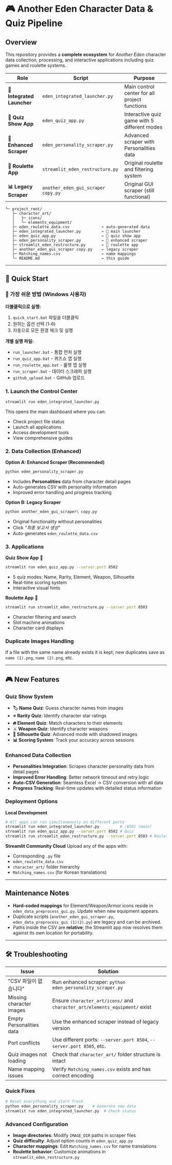 # 🎮 Another Eden Character Data & Quiz Pipeline

## Overview
This repository provides a **complete ecosystem** for *Another Eden* character data collection, processing, and interactive applications including quiz games and roulette systems.

| Role | Script | Purpose |
|------|--------|---------|
| **🚀 Integrated Launcher** | `eden_integrated_launcher.py` | Main control center for all project functions |
| **🎯 Quiz Show App** | `eden_quiz_app.py` | Interactive quiz game with 5 different modes |
| **🔧 Enhanced Scraper** | `eden_personality_scraper.py` | Advanced scraper with Personalities data |
| **🎰 Roulette App** | `streamlit_eden_restructure.py` | Original roulette and filtering system |
| **📊 Legacy Scraper** | `another_eden_gui_scraper copy.py` | Original GUI scraper (still functional) |

```
└─ project_root/
   ├─ character_art/
   │   ├─ icons/
   │   └─ elements_equipment/
   ├─ eden_roulette_data.csv              ← auto-generated data
   ├─ eden_integrated_launcher.py         ← 🚀 main launcher
   ├─ eden_quiz_app.py                    ← 🎯 quiz show app
   ├─ eden_personality_scraper.py         ← 🔧 enhanced scraper
   ├─ streamlit_eden_restructure.py       ← 🎰 roulette app
   ├─ another_eden_gui_scraper copy.py    ← legacy scraper
   ├─ Matching_names.csv                  ← name mappings
   └─ README.md                           ← this guide
```

---
## 🚀 Quick Start

### 🎯 가장 쉬운 방법 (Windows 사용자)
**더블클릭으로 실행:**
1. `quick_start.bat` 파일을 더블클릭
2. 원하는 옵션 선택 (1-6)
3. 자동으로 모든 환경 체크 및 실행

**개별 실행 파일:**
- `run_launcher.bat` - 통합 런처 실행
- `run_quiz_app.bat` - 퀴즈쇼 앱 실행  
- `run_roulette_app.bat` - 룰렛 앱 실행
- `run_scraper.bat` - 데이터 스크래퍼 실행
- `github_upload.bat` - GitHub 업로드

### 1. Launch the Control Center
```bash
streamlit run eden_integrated_launcher.py
```
This opens the main dashboard where you can:
- Check project file status
- Launch all applications
- Access development tools
- View comprehensive guides

### 2. Data Collection (Enhanced)
**Option A: Enhanced Scraper (Recommended)**
```bash
python eden_personality_scraper.py
```
- Includes **Personalities** data from character detail pages
- Auto-generates CSV with personality information
- Improved error handling and progress tracking

**Option B: Legacy Scraper**
```bash
python another_eden_gui_scraper\ copy.py
```
- Original functionality without personalities
- Click *"최종 보고서 생성"*
- Auto-generates `eden_roulette_data.csv`

### 3. Applications
**Quiz Show App** 🎯
```bash
streamlit run eden_quiz_app.py --server.port 8502
```
- 5 quiz modes: Name, Rarity, Element, Weapon, Silhouette
- Real-time scoring system
- Interactive visual hints

**Roulette App** 🎰
```bash
streamlit run streamlit_eden_restructure.py --server.port 8503
```
- Character filtering and search
- Slot machine animations
- Character card displays

### Duplicate Images Handling
If a file with the same name already exists it is kept; new duplicates save as `name (1).png`, `name (2).png`, etc.

---
## 🎮 New Features

### Quiz Show System
- **🏷️ Name Quiz**: Guess character names from images
- **⭐ Rarity Quiz**: Identify character star ratings
- **🔥 Element Quiz**: Match characters to their elements
- ⚔️ **Weapon Quiz**: Identify character weapons
- **👤 Silhouette Quiz**: Advanced mode with shadowed images
- **📊 Scoring System**: Track your accuracy across sessions

### Enhanced Data Collection
- **Personalities Integration**: Scrapes character personality data from detail pages
- **Improved Error Handling**: Better network timeout and retry logic
- **Auto-CSV Generation**: Seamless Excel → CSV conversion with all data
- **Progress Tracking**: Real-time updates with detailed status information

### Deployment Options
**Local Development**
```bash
# All apps can run simultaneously on different ports
streamlit run eden_integrated_launcher.py         # :8501 (main)
streamlit run eden_quiz_app.py --server.port 8502 # Quiz
streamlit run streamlit_eden_restructure.py --server.port 8503 # Roulette
```

**Streamlit Community Cloud**
Upload any of the apps with:
- Corresponding `.py` file
- `eden_roulette_data.csv`
- `character_art/` folder hierarchy
- `Matching_names.csv` (for Korean translations)

---
## Maintenance Notes
* **Hard-coded mappings** for Element/Weapon/Armor icons reside in `eden_data_preprocess_gui.py`. Update when new equipment appears.
* Duplicate scripts (`another_eden_gui_scraper.py`, `eden_data_preprocess_gui (1)(2).py`) are legacy and can be archived.
* Paths inside the CSV are **relative**; the Streamlit app now resolves them against its own location for portability.

---
## 🛠️ Troubleshooting

| Issue | Solution |
|-------|----------|
| "CSV 파일이 없습니다" | Run enhanced scraper: `python eden_personality_scraper.py` |
| Missing character images | Ensure `character_art/icons/` and `character_art/elements_equipment/` exist |
| Empty Personalities data | Use the enhanced scraper instead of legacy version |
| Port conflicts | Use different ports: `--server.port 8504`, `--server.port 8505`, etc. |
| Quiz images not loading | Check that `character_art/` folder structure is intact |
| Name mapping issues | Verify `Matching_names.csv` exists and has correct encoding |

### Quick Fixes
```bash
# Reset everything and start fresh
python eden_personality_scraper.py    # Generate new data
streamlit run eden_integrated_launcher.py  # Check status
```

### Advanced Configuration
- **Image directories**: Modify `IMAGE_DIR` paths in scraper files
- **Quiz difficulty**: Adjust option counts in `eden_quiz_app.py`
- **Character mappings**: Edit `Matching_names.csv` for name translations
- **Roulette behavior**: Customize animations in `streamlit_eden_restructure.py`
